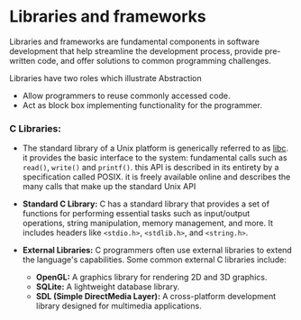 # Libraries and frameworks

Libraries and frameworks are fundamental components in software development that help streamline the development process, provide pre-written code, and offer solutions to common programming challenges.


Libraries have two roles which illustrate Abstraction
- Allow programmers to reuse commonly accessed code.
- Act as block box implementing functionality for the programmer.

### C Libraries:

- The standard library of a Unix platform is generically referred to as <ins>libc</ins>. it provides the basic interface to the system: fundamental calls such as ``read()``, `write()` and ``printf()``. this API is described in its entirety by a specification called POSIX. it is freely available  online and describes the many calls that make up the standard Unix API

- **Standard C Library:** C has a standard library that provides a set of functions for performing essential tasks such as input/output operations, string manipulation, memory management, and more. It includes headers like `<stdio.h>`, `<stdlib.h>`, and `<string.h>`.
- **External Libraries:** C programmers often use external libraries to extend the language's capabilities. Some common external C libraries include:
    
    - **OpenGL:** A graphics library for rendering 2D and 3D graphics.
    - **SQLite:** A lightweight database library.
    - **SDL (Simple DirectMedia Layer):** A cross-platform development library designed for multimedia applications.
